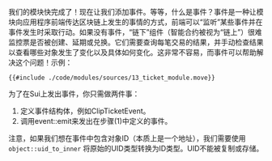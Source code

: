 我们的模块快完成了！现在让我们添加事件。等等，什么是事件？事件是一种让模块向应用程序前端传达区块链上发生的事情的方式，前端可以“监听”某些事件并在事件发生时采取行动。如果没有事件，“链下”组件（智能合约被视为“链上”）很难监控票是否被创建、延期或兑换。它们需要查询每笔交易的结果，并手动检查结果以查看哪些对象发生了变化以及具体如何变化。这非常不容易，而事件可以帮助解决这个问题！示例：

````move
{{#include ./code/modules/sources/13_ticket_module.move}}
````
为了在Sui上发出事件，你只需做两件事：

1. 定义事件结构体，例如ClipTicketEvent。
2. 调用event::emit来发出在步骤(1)中定义的事件。

注意，如果我们想在事件中包含对象ID（本质上是一个地址），我们需要使用 `object::uid_to_inner` 
将原始的UID类型转换为ID类型。UID不能被复制或存储。